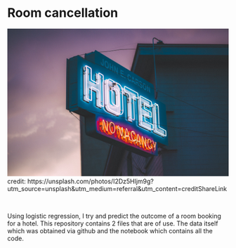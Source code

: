 # Room cancellation

<img src="https://github.com/christopherjkbooth/cancellation-prediction/blob/main/keem-ibarra-I2Dz5Hljm9g-unsplash.jpg" alt="Alt text" title="Optional title">
credit: https://unsplash.com/photos/I2Dz5Hljm9g?utm_source=unsplash&utm_medium=referral&utm_content=creditShareLink

<p>&nbsp;</p>Using logistic regression, I try and predict the outcome of a room booking for a hotel. 
This repository contains 2 files that are of use. The data itself which was obtained via github and the notebook which contains all the code. 
